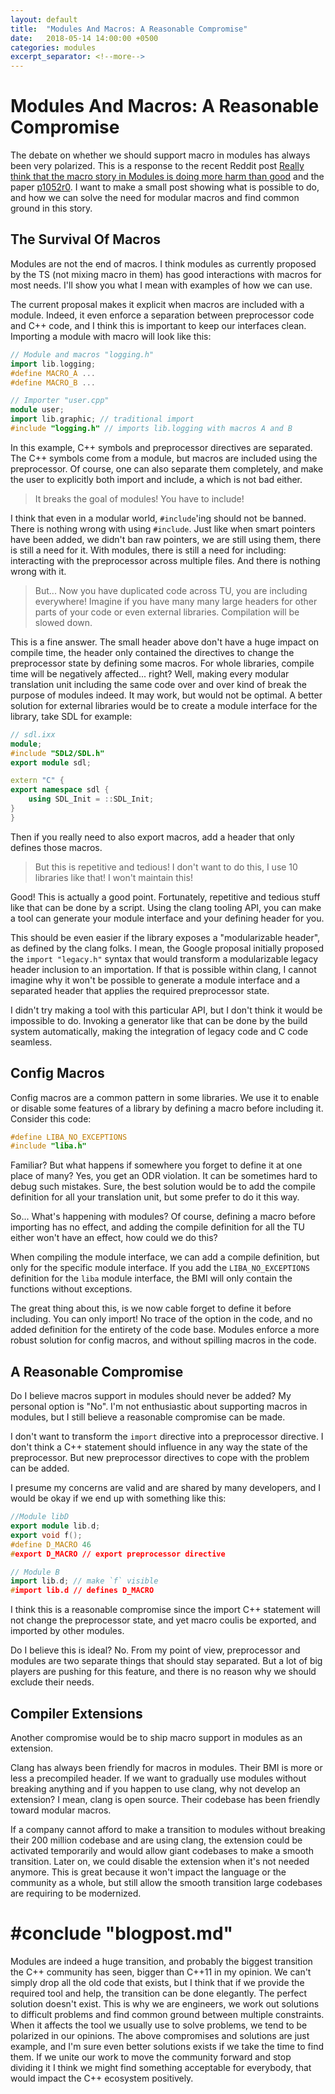 ```yaml
---
layout: default
title:  "Modules And Macros: A Reasonable Compromise"
date:   2018-05-14 14:00:00 +0500
categories: modules
excerpt_separator: <!--more-->
---
```


# Modules And Macros: A Reasonable Compromise

The debate on whether we should support macro in modules has always been very polarized. This is a response to the recent Reddit post
[Really think that the macro story in Modules is doing more harm than good](https://www.reddit.com/r/cpp/comments/8j1edf/really_think_that_the_macro_story_in_modules_is/)
and the paper [p1052r0](http://www.open-std.org/jtc1/sc22/wg21/docs/papers/2018/p1052r0.html).
I want to make a small post showing what is possible to do, and how we can solve the need for modular macros and find common ground in this story.

 <!--more-->

## The Survival Of Macros 

Modules are not the end of macros. I think modules as currently proposed by the TS (not mixing macro in them) has good interactions with macros for most needs. I'll show you what I mean with examples of how we can use.

The current proposal makes it explicit when macros are included with a module. Indeed, it even enforce a separation between preprocessor
code and C++ code, and I think this is important to keep our interfaces clean. Importing a module with macro will look like this:

```c++
// Module and macros "logging.h"
import lib.logging;
#define MACRO_A ...
#define MACRO_B ...
```
```c++
// Importer "user.cpp"
module user;
import lib.graphic; // traditional import
#include "logging.h" // imports lib.logging with macros A and B
```

In this example, C++ symbols and preprocessor directives are separated.
The C++ symbols come from a module, but macros are included using the preprocessor.
Of course, one can also separate them completely, and make the user to explicitly both import and include, a
which is not bad either.

> It breaks the goal of modules! You have to include!

I think that even in a modular world, `#include`'ing should not be banned. There is nothing wrong with using `#include`.
Just like when smart pointers have been added, we didn't ban raw pointers, we are still using them, there is still a need for it.
With modules, there is still a need for including: interacting with the preprocessor across multiple files. And there is nothing wrong with it.

> But... Now you have duplicated code across TU, you are including everywhere! Imagine if you have many many large headers for other parts of your code or even external libraries. Compilation will be slowed down.

This is a fine answer. The small header above don't have a huge impact on compile time, the header only contained the directives to change
the preprocessor state by defining some macros.
For whole libraries, compile time will be negatively affected... right?
Well, making every modular translation unit including the same code over and over kind of break the purpose of modules indeed.
It may work, but would not be optimal.
A better solution for external libraries would be to create a module interface for the library, take SDL for example:

```c++
// sdl.ixx
module;
#include "SDL2/SDL.h"
export module sdl;

extern "C" {
export namespace sdl {
    using SDL_Init = ::SDL_Init;
}
}
```

Then if you really need to also export macros, add a header that only defines those macros.

> But this is repetitive and tedious! I don't want to do this, I use 10 libraries like that! I won't maintain this!

Good! This is actually a good point. Fortunately, repetitive and tedious stuff like that can be done by a script.
Using the clang tooling API, you can make a tool can generate your module interface and your defining header for you.

This should be even easier if the library exposes a "modularizable header", as defined by
the clang folks. I mean, the Google proposal initially proposed the `import "legacy.h"` syntax that would transform a modularizable legacy header inclusion to an importation. If that is possible within clang, I cannot imagine why it won't be possible to generate a module interface and a separated header that applies the required preprocessor state.

I didn't try making a tool with this particular API, but I don't think it would be impossible to do. Invoking a generator like that can be done by the build system automatically, making the integration of legacy code and C code seamless.

## Config Macros

Config macros are a common pattern in some libraries. We use it to enable or disable some features of a library by defining a macro before including it. Consider this code:

```c++
#define LIBA_NO_EXCEPTIONS
#include "liba.h"
```

Familiar? But what happens if somewhere you forget to define it at one place of many?
Yes, you get an ODR violation. It can be sometimes hard to debug such mistakes.
Sure, the best solution would be to add the compile definition for all your translation unit,
but some prefer to do it this way.

So... What's happening with modules? Of course, defining a macro before importing has no effect,
and adding the compile definition for all the TU either won't have an effect, how could we do this?

When compiling the module interface, we can add a compile definition, but only for the specific module interface.
If you add the `LIBA_NO_EXCEPTIONS` definition for the `liba` module interface,
the BMI will only contain the functions without exceptions.

The great thing about this, is we now cable forget to define it before including.
You can only import! No trace of the option in the code, and no added definition for the entirety of the code base.
Modules enforce a more robust solution for config macros, and without spilling macros in the code.

## A Reasonable Compromise

Do I believe macros support in modules should never be added?
My personal option is "No". I'm not enthusiastic about supporting macros in modules, but I still believe a reasonable compromise can be made.

I don't want to transform the `import` directive into a preprocessor directive.
I don't think a C++ statement should influence in any way the state of the preprocessor.
But new preprocessor directives to cope with the problem can be added.

I presume my concerns are valid and are shared by many developers, and I would be okay if we end up with something like this:

```c++
//Module libD
export module lib.d;
export void f();
#define D_MACRO 46
#export D_MACRO // export preprocessor directive
```
```c++
// Module B
import lib.d; // make `f` visible
#import lib.d // defines D_MACRO
```

I think this is a reasonable compromise since the import C++ statement will not change the preprocessor state,
and yet macro coulis be exported, and imported by other modules.

Do I believe this is ideal? No. From my point of view, preprocessor and modules are two separate things that
should stay separated. But a lot of big players are pushing for this feature, and there is no reason why we should exclude their needs.

## Compiler Extensions

Another compromise would be to ship macro support in modules as an extension.

Clang has always been friendly for macros in modules. Their BMI is more or less a precompiled header. If we want to gradually
use modules without breaking anything and if you happen to use clang, why not develop an extension? I mean, clang is open source.
Their codebase has been friendly toward modular macros.

If a company cannot afford to make a transition to modules without breaking their 200 million codebase and are using clang,
the extension could be activated temporarily and would allow giant codebases to make a smooth transition. Later on, we could disable the extension when it's not needed anymore.
This is great because it won't impact the language or the community as a whole, but still allow the smooth transition large codebases are requiring to be modernized.

 #conclude "blogpost.md"
========================

Modules are indeed a huge transition, and probably the biggest transition the C++ community has seen, bigger than C++11 in my opinion.
We can't simply drop all the old code that exists, but I think that if we provide the required tool and help, the transition
can be done elegantly. The perfect solution doesn't exist. This is why we are engineers, we work out solutions to difficult problems and find common ground between multiple constraints. When it affects the tool we usually use to solve problems, we tend to be polarized in our opinions. The above compromises and solutions are just example, and I'm sure even better solutions exists if we take the time to find them. If we unite our work to move the community forward and stop dividing it I think we might find something acceptable for everybody, that would impact the C++ ecosystem positively.
